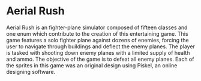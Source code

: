 # Aerial Rush
Aerial Rush is an fighter-plane simulator composed of fifteen classes and one enum which contribute to the creation of this entertaining game. This game features a solo fighter plane against dozens of enemies, forcing the user to navigate through buildings and deflect the enemy planes. The player is tasked with shooting down enemy planes with a limited supply of health and ammo. The objective of the game is to defeat all enemy planes. Each of the sprites in this game was an original design using Piskel, an online designing software.
